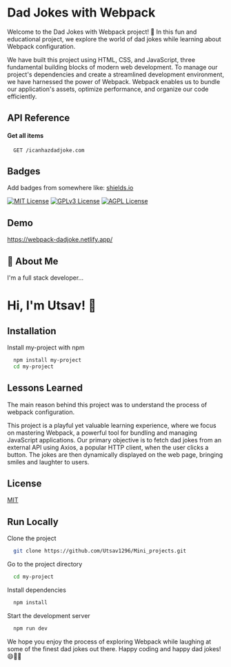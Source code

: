 
# Dad Jokes with Webpack

Welcome to the Dad Jokes with Webpack project! 🎉 In this fun and educational project, we explore the world of dad jokes while learning about Webpack configuration.


We have built this project using HTML, CSS, and JavaScript, three fundamental building blocks of modern web development. To manage our project's dependencies and create a streamlined development environment, we have harnessed the power of Webpack. Webpack enables us to bundle our application's assets, optimize performance, and organize our code efficiently.


## API Reference

#### Get all items

```http
  GET /icanhazdadjoke.com
```


## Badges

Add badges from somewhere like: [shields.io](https://shields.io/)

[![MIT License](https://img.shields.io/badge/License-MIT-green.svg)](https://choosealicense.com/licenses/mit/)
[![GPLv3 License](https://img.shields.io/badge/License-GPL%20v3-yellow.svg)](https://opensource.org/licenses/)
[![AGPL License](https://img.shields.io/badge/license-AGPL-blue.svg)](http://www.gnu.org/licenses/agpl-3.0)


## Demo

https://webpack-dadjoke.netlify.app/


## 🚀 About Me
I'm a full stack developer...


# Hi, I'm Utsav! 👋


## Installation

Install my-project with npm

```bash
  npm install my-project
  cd my-project
```
    
## Lessons Learned

The main reason behind this project was to understand the process of webpack configuration.

This project is a playful yet valuable learning experience, where we focus on mastering Webpack, a powerful tool for bundling and managing JavaScript applications. Our primary objective is to fetch dad jokes from an external API using Axios, a popular HTTP client, when the user clicks a button. The jokes are then dynamically displayed on the web page, bringing smiles and laughter to users.


## License

[MIT](https://choosealicense.com/licenses/mit/)


## Run Locally

Clone the project

```bash
  git clone https://github.com/Utsav1296/Mini_projects.git
```

Go to the project directory

```bash
  cd my-project
```

Install dependencies

```bash
  npm install
```

Start the development server

```bash
  npm run dev
```

We hope you enjoy the process of exploring Webpack while laughing at some of the finest dad jokes out there. Happy coding and happy dad jokes! 😄👨‍👧